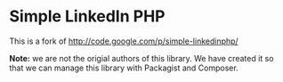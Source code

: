 Simple LinkedIn PHP
===================

This is a fork of http://code.google.com/p/simple-linkedinphp/

**Note:** we are not the origial authors of this library. We have created it
so that we can manage this library with Packagist and Composer.
